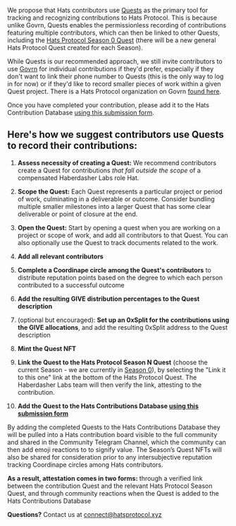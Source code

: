 We propose that Hats contributors use [Quests](https://quests.com/) as the primary tool for tracking and recognizing contributions to Hats Protocol. This is because unlike Govrn, Quests enables the permissionless recording of contributions featuring multiple contributors, which can then be linked to other Quests, including the [Hats Protocol Season 0 Quest](https://quests.com/q/01H3G1M72VRZP0DXW7ZPHR32G5) (there will be a new general Hats Protocol Quest created for each Season).

While Quests is our recommended approach, we still invite contributors to use [Govrn](https://govrn.app/) for individual contributions if they'd prefer, especially if they don't want to link their phone number to Quests (this is the only way to log in for now) or if they'd like to record smaller pieces of work within a given Quest project. There is a Hats Protocol organization on Govrn [found here](https://govrn.app/#/dao/165).

Once you have completed your contribution, please add it to the Hats Contribution Database [using this submission form](https://hatsprotocol.typeform.com/to/AaMVILg8).

## Here's how we suggest contributors use Quests to record their contributions:

 1. **Assess necessity of creating a Quest:** We recommend contributors create a Quest for contributions _that fall outside the scope_ of a compensated Haberdasher Labs role Hat.

 2. **Scope the Quest:** Each Quest represents a particular project or period of work, culminating in a deliverable or outcome. Consider bundling multiple smaller milestones into a larger Quest that has some clear deliverable or point of closure at the end.

 3. **Open the Quest:** Start by opening a quest when you are working on a project or scope of work, and add all contributors to that Quest. You can also optionally use the Quest to track documents related to the work.

 4. **Add all relevant contributors**

 5. **Complete a Coordinape circle among the Quest's contributors** to distribute reputation points based on the degree to which each person contributed to a successful outcome

 6. **Add the resulting GIVE distribution percentages to the Quest description**

 7. (optional but encouraged): **Set up an 0xSplit for the contributions using the GIVE allocations**, and add the resulting 0xSplit address to the Quest description

 8. **Mint the Quest NFT**

 9. **Link the Quest to the Hats Protocol Season N Quest** (choose the current Season - we are currently in [Season 0](https://quests.com/q/01H3G1M72VRZP0DXW7ZPHR32G5)), by selecting the "Link it to this one" link at the bottom of the Hats Protocol Quest. The Haberdasher Labs team will then verify the link, attesting to the contribution.

10. **Add the Quest to the Hats Contributions Database [using this submission form](https://hatsprotocol.typeform.com/to/AaMVILg8)**

By adding the completed Quests to the Hats Contributions Database they will be pulled into a Hats contribution board visible to the full community and shared in the Community Telegram Channel, which the community can then add emoji reactions to to signify value. The Season’s Quest NFTs will also be shared for consideration prior to any intersubjective reputation tracking Coordinape circles among Hats contributors.

**As a result, attestation comes in two forms:** through a verified link between the contribution Quest and the relevant Hats Protocol Season Quest, and through community reactions when the Quest is added to the Hats Contributions Database

**Questions?** Contact us at connect@hatsprotocol.xyz